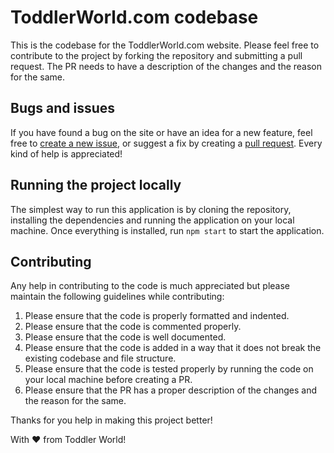 # ToddlerWorld.com codebase

This is the codebase for the ToddlerWorld.com website. Please feel free to contribute to the project by forking the 
repository and submitting a pull request. The PR needs to have a description of the changes and the reason for the same.

## Bugs and issues

If you have found a bug on the site or have an idea for a new feature, feel free to [create a new issue](https://github.com/aheedshah/toddler-world/issues/new),
or suggest a fix by creating a [pull request](https://help.github.com/articles/creating-a-pull-request/).
Every kind of help is appreciated!

## Running the project locally
The simplest way to run this application is by cloning the repository, installing the dependencies and running the
application on your local machine. Once everything is installed, run `npm start` to start the application. 

## Contributing
Any help in contributing to the code is much appreciated but please maintain the following guidelines while contributing:

1. Please ensure that the code is properly formatted and indented.
2. Please ensure that the code is commented properly.
3. Please ensure that the code is well documented.
4. Please ensure that the code is added in a way that it does not break the existing codebase and file structure.
5. Please ensure that the code is tested properly by running the code on your local machine before creating a PR.
6. Please ensure that the PR has a proper description of the changes and the reason for the same.

Thanks for you help in making this project better!

With ♥ from Toddler World!